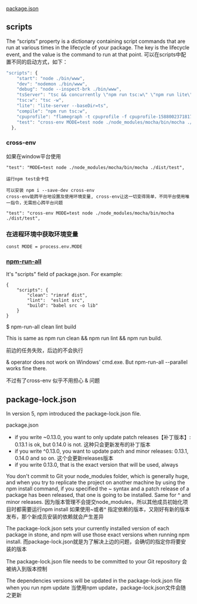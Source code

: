 [package.json](https://docs.npmjs.com/files/package.json)

## scripts

The “scripts” property is a dictionary containing script commands that are run at various times in the lifecycle of your package.
The key is the lifecycle event, and the value is the command to run at that point.
可以在scripts中配置不同的启动方式，如下：
```js
"scripts": {
    "start": "node ./bin/www",
    "dev": "nodemon ./bin/www",
    "debug": "node --inspect-brk ./bin/www",
    "tsServer": "tsc && concurrently \"npm run tsc:w\" \"npm run lite\"",
    "tsc:w": "tsc -w",
    "lite": "lite-server --baseDir=ts",
    "compile": "npm run tsc:w",
    "cpuprofile": "flamegraph -t cpuprofile -f cpuprofile-1588002371817.cpuprofile -o cpuprofile.svg",
    "test": "cross-env MODE=test node ./node_modules/mocha/bin/mocha ./dist/test",
  },
```

### cross-env
如果在window平台使用
```
"test": "MODE=test node ./node_modules/mocha/bin/mocha ./dist/test",

运行npm test会卡住

可以安装 npm i --save-dev cross-env
cross-env能跨平台地设置及使用环境变量, cross-env让这一切变得简单，不同平台使用唯一指令，无需担心跨平台问题

"test": "cross-env MODE=test node ./node_modules/mocha/bin/mocha ./dist/test",
```

### 在进程环境中获取环境变量
```
const MODE = process.env.MODE
```

### [npm-run-all](https://github.com/mysticatea/npm-run-all/blob/master/docs/npm-run-all.md)
It's "scripts" field of package.json. For example:
```
{
    "scripts": {
        "clean": "rimraf dist",
        "lint":  "eslint src",
        "build": "babel src -o lib"
    }
}
```
$ npm-run-all clean lint build

This is same as npm run clean && npm run lint && npm run build.

前边的任务失败，后边的不会执行

 & operator does not work on Windows' cmd.exe. But npm-run-all --parallel works fine there.

不过有了cross-env 似乎不用担心 & 问题

## package-lock.json
In version 5, npm introduced the package-lock.json file.

package.json 
- if you write ~0.13.0, you want to only update patch releases【补丁版本】: 0.13.1 is ok, but 0.14.0 is not. 这种只会更新发布的补丁版本
- if you write ^0.13.0, you want to update patch and minor releases: 0.13.1, 0.14.0 and so on. 这个会更新releases版本
- if you write 0.13.0, that is the exact version that will be used, always

You don't commit to Git your node_modules folder, which is generally huge, and when you try to replicate the project on another machine by using the npm install command, if you specified the ~ syntax and a patch release of a package has been released, that one is going to be installed. Same for ^ and minor releases.
因为版本管理不会提交node_modules，所以其他成员初始化项目时都需要运行npm install
如果使用~或者^ 指定依赖的版本，又刚好有新的版本发布，那个新成员安装的依赖就会产生差异

The package-lock.json sets your currently installed version of each package in stone, and npm will use those exact versions when running npm install.
而package-lock.json就是为了解决上边的问题，会确切的指定你将要安装的版本

The package-lock.json file needs to be committed to your Git repository
会被纳入到版本控制

The dependencies versions will be updated in the package-lock.json file when you run npm update
当使用npm update，package-lock.json文件会随之更新